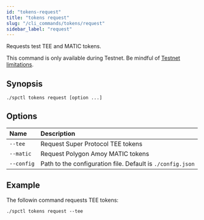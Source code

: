 ```yaml
---
id: "tokens-request"
title: "tokens request"
slug: "/cli_commands/tokens/request"
sidebar_label: "request"
---
```


Requests test TEE and MATIC tokens.

This command is only available during Testnet. Be mindful of [Testnet limitations](/testnet/limitations).

## Synopsis

```
./spctl tokens request [option ...]
```

## Options

| **Name** | **Description**                      |
|:--------------------|:-------------------------------------|
| `--tee`             | Request Super Protocol TEE tokens    |
| `--matic`           | Request Polygon Amoy MATIC tokens  |
| `--config`          | Path to the configuration file. Default is `./config.json`       |

## Example

The followin command requests TEE tokens:

```
./spctl tokens request --tee
```